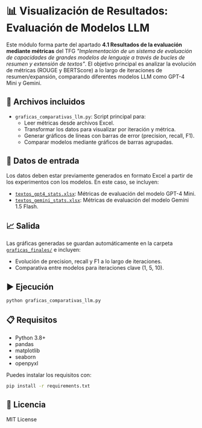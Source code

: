 
# 📊 Visualización de Resultados: Evaluación de Modelos LLM

Este módulo forma parte del apartado **4.1 Resultados de la evaluación mediante métricas** del TFG *"Implementación de un sistema de evaluación de capacidades de grandes modelos de lenguaje a través de bucles de resumen y extensión de textos"*. El objetivo principal es analizar la evolución de métricas (ROUGE y BERTScore) a lo largo de iteraciones de resumen/expansión, comparando diferentes modelos LLM como GPT-4 Mini y Gemini.

## 📁 Archivos incluidos

- `graficas_comparativas_llm.py`: Script principal para:
  - Leer métricas desde archivos Excel.
  - Transformar los datos para visualizar por iteración y métrica.
  - Generar gráficos de líneas con barras de error (precision, recall, F1).
  - Comparar modelos mediante gráficos de barras agrupadas.

## 📂 Datos de entrada

Los datos deben estar previamente generados en formato Excel a partir de los experimentos con los modelos. En este caso, se incluyen:

- [`textos_gpt4_stats.xlsx`](https://drive.google.com/drive/folders/1zzASjMhB4kRCQNj8nDZHpPyGEH7oQcQu): Métricas de evaluación del modelo GPT-4 Mini.
- [`textos_gemini_stats.xlsx`](https://drive.google.com/drive/folders/1zzASjMhB4kRCQNj8nDZHpPyGEH7oQcQu): Métricas de evaluación del modelo Gemini 1.5 Flash.

## 📈 Salida

Las gráficas generadas se guardan automáticamente en la carpeta [`graficas_finales/`](https://drive.google.com/drive/folders/1zzASjMhB4kRCQNj8nDZHpPyGEH7oQcQu) e incluyen:

- Evolución de precision, recall y F1 a lo largo de iteraciones.
- Comparativa entre modelos para iteraciones clave (1, 5, 10).

## ▶️ Ejecución

```bash
python graficas_comparativas_llm.py
```

## 📋 Requisitos

- Python 3.8+
- pandas
- matplotlib
- seaborn
- openpyxl

Puedes instalar los requisitos con:

```bash
pip install -r requirements.txt
```

## 📄 Licencia

MIT License
